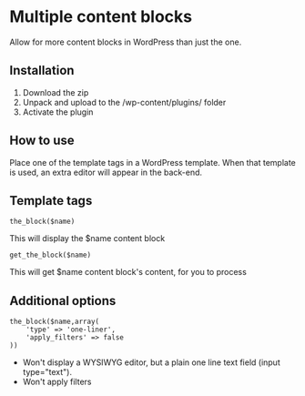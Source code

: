 Multiple content blocks
=========

Allow for more content blocks in WordPress than just the one.


Installation
--------------
1. Download the zip
2. Unpack and upload to the /wp-content/plugins/ folder
3. Activate the plugin


How to use
--------------
Place one of the template tags in a WordPress template. When that template is used, an extra editor will appear in the back-end.


Template tags
--------------
	the_block($name)
This will display the $name content block

	get_the_block($name)
This will get $name content block's content, for you to process

Additional options
--------------
	the_block($name,array(
		'type' => 'one-liner',
		'apply_filters' => false
	))
- Won't display a WYSIWYG editor, but a plain one line text field (input type="text").
- Won't apply filters
